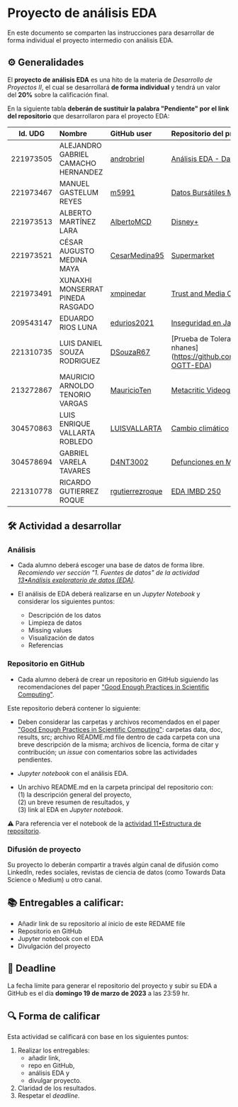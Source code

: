# Proyecto de análisis EDA

En este documento se comparten las instrucciones para desarrollar de forma individual el proyecto intermedio con análisis EDA.

## ⚙️ Generalidades
El **proyecto de análisis EDA** es una hito de la materia de _Desarrollo de Proyectos II_, el cual se desarrollará **de forma individual** y tendrá un valor del **20%** sobre la calificación final.

En la siguiente tabla **deberán de sustituir la palabra "Pendiente" por el link del repositorio** que desarrollaron para el proyecto EDA:

| Id. UDG  | Nombre         | GitHub user                      | Repositorio del proy. EDA        |
|:--------:|:---------------|:---------------------------------|:---------------------------------|
|221973505|ALEJANDRO GABRIEL CAMACHO HERNANDEZ|[androbriel](https://github.com/androbriel) |[Análisis EDA - Dataset Videogames](https://github.com/androbriel/Proyecto-de-an-lisis-EDA---Alejandro-Camacho.git)|
|221973467|MANUEL GASTELUM REYES|[m5991](https://github.com/m5991) | [Datos Bursátiles Mundiales](https://github.com/m5991/ProyectoAnalisisEDA-DatosBursatilesMundiales)|
|221973513|ALBERTO MARTÍNEZ LARA|[AlbertoMCD](https://github.com/AlbertoMCD)  | [Disney+](https://github.com/AlbertoMCD/EDA_DisneyPlus)|
|221973521|CÉSAR AUGUSTO MEDINA MAYA|[CesarMedina95](https://github.com/CesarMedina95) | [Supermarket](https://github.com/CesarMedina95/Proyecto_EDA_UDG.git)|
|221973491|XUNAXHI MONSERRAT PINEDA RASGADO|[xmpinedar](https://github.com/xmpinedar) | [Trust and Media Consumption](https://github.com/xmpinedar/Trust_and_MediaConsumption)|
|209543147|EDUARDO RIOS LUNA|[edurios2021](https://github.com/edurios2021) | [Inseguridad en Jalisco](https://github.com/edurios2021/Proyecto_EDA_MCD_UDG)|
|221310735|LUIS DANIEL SOUZA RODRIGUEZ|[DSouzaR67](https://github.com/DSouzaR67) |[Prueba de Tolerancia a la Glucosa nhanes] (https://github.com/DSouzaR67/NHANES-OGTT-EDA)|
|213272867|MAURICIO ARNOLDO TENORIO VARGAS|[MauricioTen](https://github.com/MauricioTen) | [Metacritic Videogames Scores](https://github.com/MauricioTen/Metacritic_Videogames_Score)|
|304570863|LUIS ENRIQUE VALLARTA ROBLEDO|[LUISVALLARTA](https://github.com/LUISVALLARTA) | [Cambio climático](https://github.com/LUISVALLARTA/cambio_climatico)|
|304578694|GABRIEL VARELA TAVARES|[D4NT3002](https://github.com/D4NT3002) | [Defunciones en México](https://github.com/D4NT3002/proyecto_EDA)|
|221310778|RICARDO GUTIERREZ ROQUE|[rgutierrezroque](https://github.com/rgutierrezroque)| [EDA IMBD 250](https://github.com/rgutierrezroque/EDA_IMDB_250.git)|

## 🛠 Actividad a desarrollar

### Análisis
- Cada alumno deberá escoger una base de datos de forma libre. _Recomiendo ver sección "1. Fuentes de datos" de la actividad [13•Análisis exploratorio de datos (EDA)](https://github.com/vcuspinera/UDG_MCD_Project_Dev_II/blob/main/actividades/13_EDA.ipynb)._

- El análisis de EDA deberá realizarse en un *Jupyter Notebook* y considerar los siguientes puntos:
  - Descripción de los datos
  - Limpieza de datos
  - Missing values
  - Visualización de datos
  - Referencias
  

### Repositorio en GitHub
- Cada alumno deberá de crear un repositorio en GitHub siguiendo las recomendaciones del paper ["Good Enough Practices in Scientific Computing"](https://github.com/vcuspinera/UDG_MCD_Project_Dev_II/tree/main/actividades/material).

Este repositorio deberá contener lo siguiente:

- Deben considerar las carpetas y archivos recomendados en el paper ["Good Enough Practices in Scientific Computing"](https://github.com/vcuspinera/UDG_MCD_Project_Dev_II/tree/main/actividades/material/Papers): carpetas data, doc, results, src; archivo README.md file dentro de cada carpeta con una breve descripción de la misma; archivos de licencia, forma de citar y contribución; un *issue* con comentarios sobre las actividades pendientes.

- *Jupyter notebook* con el análisis EDA.

- Un archivo README.md en la carpeta principal del repositorio con:  
    (1) la descripción general del proyecto,  
    (2) un breve resumen de resultados, y  
    (3) link al EDA en *Jupyter notebook*.  

⚠️ Para referencia ver el notebook de la [actividad 11•Estructura de repositorio](https://github.com/vcuspinera/UDG_MCD_Project_Dev_II/blob/main/actividades/11_Repo_structure.md).

### Difusión de proyecto

Su proyecto lo deberán compartir a través algún canal de difusión como LinkedIn, redes sociales, revistas de ciencia de datos (como Towards Data Science o Medium) u otro canal.

## 📚 Entregables a calificar:

- Añadir link de su repositorio al inicio de este REDAME file
- Repositorio en GitHub
- Jupyter notebook con el EDA
- Divulgación del proyecto


## 📅 Deadline
La fecha límite para generar el repositorio del proyecto y subir su EDA a GitHub es el día **domingo 19 de marzo de 2023** a las 23:59 hr.  


## 🔍 Forma de calificar
Esta actividad se calificará con base en los siguientes puntos:

1. Realizar los entregables:
    - añadir link,  
    - repo en GitHub,  
    - análisis EDA y 
    - divulgar proyecto.
2. Claridad de los resultados.
3. Respetar el *deadline*.
